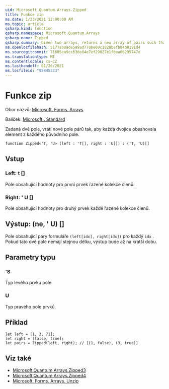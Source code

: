 ```yaml
---
uid: Microsoft.Quantum.Arrays.Zipped
title: Funkce zip
ms.date: 1/23/2021 12:00:00 AM
ms.topic: article
qsharp.kind: function
qsharp.namespace: Microsoft.Quantum.Arrays
qsharp.name: Zipped
qsharp.summary: Given two arrays, returns a new array of pairs such that each pair contains an element from each original array.
ms.openlocfilehash: 5177ab0ade5a9ad7788e60c1028befb84b0191d4
ms.sourcegitcommit: 71605ea9cc630e84e7ef29027e1f0ea06299747e
ms.translationtype: MT
ms.contentlocale: cs-CZ
ms.lasthandoff: 01/26/2021
ms.locfileid: "98845333"
---
```

# <a name="zipped-function"></a>Funkce zip

Obor názvů: [Microsoft. Forms. Arrays](xref:Microsoft.Quantum.Arrays)

Balíček: [Microsoft.. Standard](https://nuget.org/packages/Microsoft.Quantum.Standard)


Zadaná dvě pole, vrátí nové pole párů tak, aby každá dvojice obsahovala element z každého původního pole.

```qsharp
function Zipped<'T, 'U> (left : 'T[], right : 'U[]) : ('T, 'U)[]
```


## <a name="input"></a>Vstup

### <a name="left--t"></a>Left: t []

Pole obsahující hodnoty pro první prvek řazené kolekce členů.


### <a name="right--u"></a>Right: ' U []

Pole obsahující hodnoty pro druhý prvek každé řazené kolekce členů.



## <a name="output--tu"></a>Výstup: (ne, ' U) []

Pole obsahující páry formuláře `(left[idx], right[idx])` pro každý `idx` . Pokud tato dvě pole nemají stejnou délku, výstup bude až na kratší dobu.

## <a name="type-parameters"></a>Parametry typu

### <a name="t"></a>'S

Typ levého prvku pole.
### <a name="u"></a>U

Typ pravého pole prvků.

## <a name="example"></a>Příklad

```qsharp
let left = [1, 3, 71];
let right = [false, true];
let pairs = Zipped(left, right); // [(1, false), (3, true)]
```

## <a name="see-also"></a>Viz také

- [Microsoft.Quantum.Arrays.Zipped3](xref:Microsoft.Quantum.Arrays.Zipped3)
- [Microsoft.Quantum.Arrays.Zipped4](xref:Microsoft.Quantum.Arrays.Zipped4)
- [Microsoft. Forms. Arrays. Unzip](xref:Microsoft.Quantum.Arrays.Unzipped)